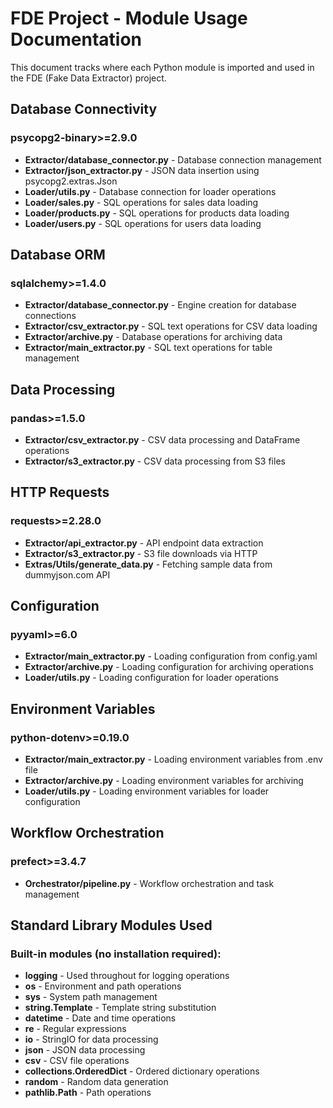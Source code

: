 # FDE Project - Module Usage Documentation

This document tracks where each Python module is imported and used in the FDE (Fake Data Extractor) project.

## Database Connectivity

### psycopg2-binary>=2.9.0
- **Extractor/database_connector.py** - Database connection management
- **Extractor/json_extractor.py** - JSON data insertion using psycopg2.extras.Json
- **Loader/utils.py** - Database connection for loader operations
- **Loader/sales.py** - SQL operations for sales data loading
- **Loader/products.py** - SQL operations for products data loading
- **Loader/users.py** - SQL operations for users data loading

## Database ORM

### sqlalchemy>=1.4.0
- **Extractor/database_connector.py** - Engine creation for database connections
- **Extractor/csv_extractor.py** - SQL text operations for CSV data loading
- **Extractor/archive.py** - Database operations for archiving data
- **Extractor/main_extractor.py** - SQL text operations for table management

## Data Processing

### pandas>=1.5.0
- **Extractor/csv_extractor.py** - CSV data processing and DataFrame operations
- **Extractor/s3_extractor.py** - CSV data processing from S3 files

## HTTP Requests

### requests>=2.28.0
- **Extractor/api_extractor.py** - API endpoint data extraction
- **Extractor/s3_extractor.py** - S3 file downloads via HTTP
- **Extras/Utils/generate_data.py** - Fetching sample data from dummyjson.com API

## Configuration

### pyyaml>=6.0
- **Extractor/main_extractor.py** - Loading configuration from config.yaml
- **Extractor/archive.py** - Loading configuration for archiving operations
- **Loader/utils.py** - Loading configuration for loader operations

## Environment Variables

### python-dotenv>=0.19.0
- **Extractor/main_extractor.py** - Loading environment variables from .env file
- **Extractor/archive.py** - Loading environment variables for archiving
- **Loader/utils.py** - Loading environment variables for loader configuration

## Workflow Orchestration

### prefect>=3.4.7
- **Orchestrator/pipeline.py** - Workflow orchestration and task management

## Standard Library Modules Used

### Built-in modules (no installation required):
- **logging** - Used throughout for logging operations
- **os** - Environment and path operations
- **sys** - System path management
- **string.Template** - Template string substitution
- **datetime** - Date and time operations
- **re** - Regular expressions
- **io** - StringIO for data processing
- **json** - JSON data processing
- **csv** - CSV file operations
- **collections.OrderedDict** - Ordered dictionary operations
- **random** - Random data generation
- **pathlib.Path** - Path operations
